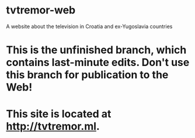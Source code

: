 # tvtremor-web
A website about the television in Croatia and ex-Yugoslavia countries

# This is the unfinished branch, which contains last-minute edits. Don't use this branch for publication to the Web!

# This site is located at http://tvtremor.ml.
